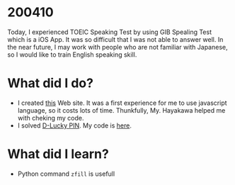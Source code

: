 # 200410
Today, I experienced TOEIC Speaking Test by using GIB Spealing Test which is a iOS App. It was so difficult that I was not able to answer well. In the near future, I may work with people who are not familiar with Japanese, so I would like to train English speaking skill.

# What did I do?

* I created [this](https://pullmay.github.io/Factorization/) Web site. It was a first experience for me to use javascript language, so it costs lots of time. Thunkfully, My. Hayakawa helped me with cheking my code.
* I solved [D-Lucky PIN](https://atcoder.jp/contests/sumitrust2019/tasks/sumitb2019_d). My code is [here](https://atcoder.jp/contests/sumitrust2019/submissions/11727574).

# What did I learn?

* Python command `zfill` is usefull
